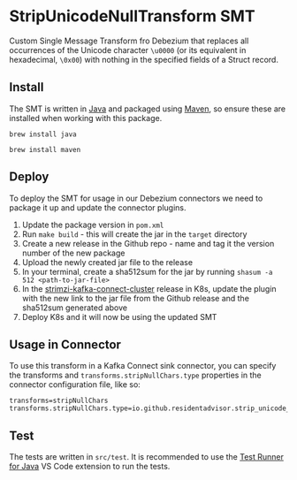 # StripUnicodeNullTransform SMT

Custom Single Message Transform fro Debezium that replaces all occurrences of the Unicode character `\u0000` (or its equivalent in hexadecimal, `\0x00`) with nothing in the specified fields of a Struct record.

## Install
The SMT is written in [Java](https://www.java.com/en/) and packaged using [Maven](https://maven.apache.org/), so ensure these are installed when working with this package.
```
brew install java
```
```
brew install maven
```

## Deploy

To deploy the SMT for usage in our Debezium connectors we need to package it up and update the connector plugins.

1. Update the package version in `pom.xml`
2. Run `make build` - this will create the jar in the `target` directory
3. Create a new release in the Github repo - name and tag it the version number of the new package
4. Upload the newly created jar file to the release
5. In your terminal, create a sha512sum for the jar by running `shasum -a 512 <path-to-jar-file>`
6. In the [strimzi-kafka-connect-cluster](https://github.com/resident-advisor/k8s-config/blob/e9703c73f29f4c7114b00a4cd14db4673b69cc65/staging/releases/strimzi-kafka-connect-cluster.yaml#L69-L71) release in K8s, update the plugin with the new link to the jar file from the Github release and the sha512sum generated above
7. Deploy K8s and it will now be using the updated SMT

## Usage in Connector
To use this transform in a Kafka Connect sink connector, you can specify the transforms and `transforms.stripNullChars.type` properties in the connector configuration file, like so:

```
transforms=stripNullChars
transforms.stripNullChars.type=io.github.residentadvisor.strip_unicode_null_transform.StripUnicodeNullTransform
```

## Test
The tests are written in `src/test`. It is recommended to use the [Test Runner for Java](https://marketplace.visualstudio.com/items?itemName=vscjava.vscode-java-test) VS Code extension to run the tests.

